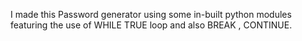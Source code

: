 I made this Password generator using some in-built python modules featuring the use of WHILE TRUE loop and also  BREAK , CONTINUE.
